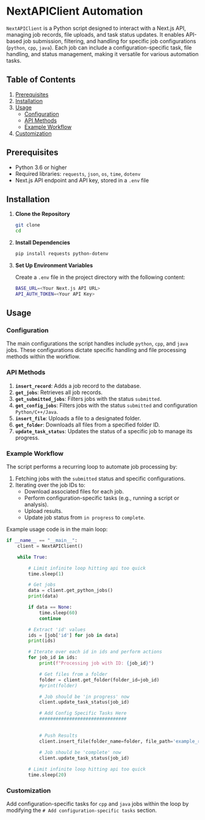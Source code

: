 # NextAPIClient Automation

`NextAPIClient` is a Python script designed to interact with a Next.js API, managing job records, file uploads, and task status updates. It enables API-based job submission, filtering, and handling for specific job configurations (`python`, `cpp`, `java`). Each job can include a configuration-specific task, file handling, and status management, making it versatile for various automation tasks.

## Table of Contents

1. [Prerequisites](#prerequisites)
2. [Installation](#installation)
3. [Usage](#usage)
   - [Configuration](#configuration)
   - [API Methods](#api-methods)
   - [Example Workflow](#example-workflow)
4. [Customization](#customization)

## Prerequisites

- Python 3.6 or higher
- Required libraries: `requests`, `json`, `os`, `time`, `dotenv`
- Next.js API endpoint and API key, stored in a `.env` file

## Installation

1. **Clone the Repository**
   ```bash
   git clone 
   cd 
   ```

2. **Install Dependencies**
   ```bash
   pip install requests python-dotenv
   ```

3. **Set Up Environment Variables**

   Create a `.env` file in the project directory with the following content:
   ```bash
   BASE_URL=<Your Next.js API URL>
   API_AUTH_TOKEN=<Your API Key>
   ```

## Usage

### Configuration

The main configurations the script handles include `python`, `cpp`, and `java` jobs. These configurations dictate specific handling and file processing methods within the workflow.

### API Methods

1. **`insert_record`**: Adds a job record to the database.
2. **`get_jobs`**: Retrieves all job records.
3. **`get_submitted_jobs`**: Filters jobs with the status `submitted`.
4. **`get_config_jobs`**: Filters jobs with the status `submitted` and configuration `Python/C++/Java`.
5. **`insert_file`**: Uploads a file to a designated folder.
6. **`get_folder`**: Downloads all files from a specified folder ID.
7. **`update_task_status`**: Updates the status of a specific job to manage its progress.

### Example Workflow

The script performs a recurring loop to automate job processing by:
1. Fetching jobs with the `submitted` status and specific configurations.
2. Iterating over the job IDs to:
   - Download associated files for each job.
   - Perform configuration-specific tasks (e.g., running a script or analysis).
   - Upload results.
   - Update job status from `in progress` to `complete`.

Example usage code is in the main loop:

```python
if __name__ == "__main__":
    client = NextAPIClient()

    while True:

        # Limit infinite loop hitting api too quick
        time.sleep(1)

        # Get jobs
        data = client.get_python_jobs()
        print(data)

        if data == None:
            time.sleep(60)
            continue

        # Extract 'id' values
        ids = [job['id'] for job in data]
        print(ids)

        # Iterate over each id in ids and perform actions
        for job_id in ids:
            print(f"Processing job with ID: {job_id}")

            # Get files from a folder
            folder = client.get_folder(folder_id=job_id)
            #print(folder)

            # Job should be 'in progress' now
            client.update_task_status(job_id)

            # Add Config Specific Tasks Here
            ################################

            
            # Push Results
            client.insert_file(folder_name=folder, file_path='example_results.json')

            # Job should be 'complete' now
            client.update_task_status(job_id)
        
        # Limit infinite loop hitting api too quick
        time.sleep(20)
```

### Customization

Add configuration-specific tasks for `cpp` and `java` jobs within the loop by modifying the `# Add configuration-specific tasks` section.
